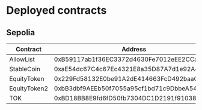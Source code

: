 # Deployed contracts
## Sepolia
| Contract     | Address                                    |
|--------------|--------------------------------------------|
| AllowList    | 0xB59117ab1f36EC3372d4630Fe7012eEE2CCa108d |
| StableCoin   | 0xaE54dc67C4c67Ec4321E8a35D87A7d1e92A447FE |
| EquityToken  | 0x229Fd58132E0be91A2dE414663FcD492baaC8f8a |
| EquityToken2 | 0xbB3dbf9AEEb50f7055a95cf1bd71c9DbbeA54F6D |
| TOK          | 0xBD18BB8E9fd6fD50fb7304DC1D2191f910382a34 |



